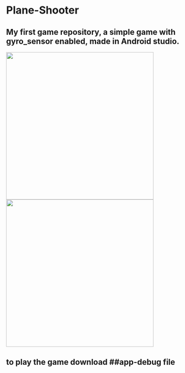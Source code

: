 # Plane-Shooter
## My first game repository, a simple game with gyro_sensor enabled, made in Android studio.

<img src="https://user-images.githubusercontent.com/58212835/91093539-37ce8700-e677-11ea-8fa4-454ca6bbaa0f.png" height ="400">       <img src="https://user-images.githubusercontent.com/58212835/91093544-38ffb400-e677-11ea-9f21-065806939ba5.png" height ="400">


## to play the game download ##app-debug file 
